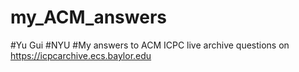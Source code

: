# my_ACM_answers
#Yu Gui
#NYU
#My answers to ACM ICPC live archive questions on https://icpcarchive.ecs.baylor.edu
